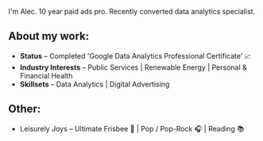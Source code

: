 I'm Alec. 10 year paid ads pro. Recently converted data analytics specialist.

## About my work:
- **Status** – Completed 'Google Data Analytics Professional Certificate' 📈
- **Industry Interests** – Public Services | Renewable Energy | Personal & Financial Health
- **Skillsets** – Data Analytics | Digital Advertising

## Other:
- Leisurely Joys – Ultimate Frisbee 🥏 | Pop / Pop-Rock 🎧 | Reading 📚
